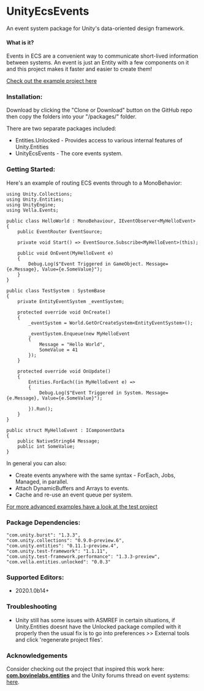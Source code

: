 
# UnityEcsEvents
An event system package for Unity's data-oriented design framework.

#### What is it?

Events in ECS are a convenient way to communicate short-lived information between systems. An event is just an Entity with a few components on it and this project makes it faster and easier to create them!

[Check out the example project here](https://github.com/jeffvella/UnityEcsEvents.Example)

### Installation:

Download by clicking the "Clone or Download" button on the GitHub repo then copy the folders into your "/packages/" folder.

There are two separate packages included:
- Entities.Unlocked - Provides access to various internal features of Unity.Entities
- UnityEcsEvents - The core events system.

### Getting Started:

Here's an example of routing ECS events through to a MonoBehavior:

    using Unity.Collections;
    using Unity.Entities;
    using UnityEngine;
    using Vella.Events;

    public class HelloWorld : MonoBehaviour, IEventObserver<MyHelloEvent>
    {
        public EventRouter EventSource;

        private void Start() => EventSource.Subscribe<MyHelloEvent>(this);

        public void OnEvent(MyHelloEvent e)
        {
            Debug.Log($"Event Triggered in GameObject. Message={e.Message}, Value={e.SomeValue}");
        }
    }

    public class TestSystem : SystemBase
    {
        private EntityEventSystem _eventSystem;

        protected override void OnCreate()
        {
            _eventSystem = World.GetOrCreateSystem<EntityEventSystem>();

            _eventSystem.Enqueue(new MyHelloEvent
            {
                Message = "Hello World",
                SomeValue = 41
            });
        }

        protected override void OnUpdate()
        {
            Entities.ForEach((in MyHelloEvent e) =>
            {
                Debug.Log($"Event Triggered in System. Message={e.Message}, Value={e.SomeValue}");

            }).Run();
        }
    }

    public struct MyHelloEvent : IComponentData
    {
        public NativeString64 Message;
        public int SomeValue;
    }


In general you can also:
 * Create events anywhere with the same syntax - ForEach, Jobs, Managed, in parallel.
 * Attach DynamicBuffers and Arrays to events.
 * Cache and re-use an event queue per system.

[For more advanced examples have a look at the test project](https://github.com/jeffvella/UnityEcsEvents.Example)

### Package Dependencies:

    "com.unity.burst": "1.3.3",
    "com.unity.collections": "0.9.0-preview.6",
    "com.unity.entities": "0.11.1-preview.4",
	"com.unity.test-framework": "1.1.11",
    "com.unity.test-framework.performance": "1.3.3-preview",
	"com.vella.entities.unlocked": "0.0.3"

### Supported Editors:

  * 2020.1.0b14+
 
### Troubleshooting

 * Unity still has some issues with ASMREF in certain situations, if Unity.Entities doesnt have the Unlocked package compiled with it properly then the usual fix is to go into preferences >> External tools and click 'regenerate project files'.
 
### Acknowledgements

Consider checking out the project that inspired this work here:  **[com.bovinelabs.entities](https://github.com/tertle/com.bovinelabs.entities)** and the Unity forums thread on event systems: [here](https://forum.unity.com/threads/event-system.779711/#post-5677585).
